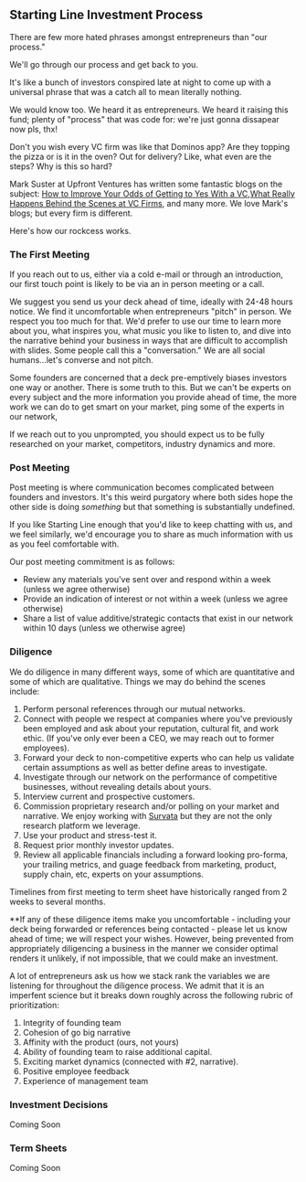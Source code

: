 ## Starting Line Investment Process

There are few more hated phrases amongst entrepreneurs than "our process."

We'll go through our process and get back to you.

It's like a bunch of investors conspired late at night to come up with a universal phrase that was a catch all to mean literally nothing.

We would know too. We heard it as entrepreneurs. We heard it raising this fund; plenty of "process" that was code for: we're just gonna dissapear now pls, thx!

Don't you wish every VC firm was like that Dominos app? Are they topping the pizza or is it in the oven? Out for delivery? Like, what even are the steps? Why is this so hard?

Mark Suster at Upfront Ventures has written some fantastic blogs on the subject: [How to Improve Your Odds of Getting to Yes With a VC](https://bothsidesofthetable.com/how-to-improve-your-odds-of-getting-to-yes-with-a-vc-land-and-expand-b46a0a102a07),[What Really Happens Behind the Scenes at VC Firms](https://www.inc.com/mark-suster/what-really-happens-behind-scenes-at-vc-firms-and-how-to-increase-your-chances-of-landing-a-deal.html), and many more. We love Mark's blogs; but every firm is different.

Here's how our rockcess works.

### The First Meeting

If you reach out to us, either via a cold e-mail or through an introduction, our first touch point is likely to be via an in person meeting or a call. 

We suggest you send us your deck ahead of time, ideally with 24-48 hours notice. We find it uncomfortable when entrepreneurs "pitch" in person. We respect you too much for that. We'd prefer to use our time to learn more about you, what inspires you, what music you like to listen to, and dive into the narrative behind your business in ways that are difficult to accomplish with slides. Some people call this a "conversation." We are all social humans...let's converse and not pitch. 

Some founders are concerned that a deck pre-emptively biases investors one way or another. There is some truth to this. But we can't be experts on every subject and the more information you provide ahead of time, the more work we can do to get smart on your market, ping some of the experts in our network, 

If we reach out to you unprompted, you should expect us to be fully researched on your market, competitors, industry dynamics and more.

### Post Meeting

Post meeting is where communication becomes complicated between founders and investors. It's this weird purgatory where both sides hope the other side is doing *something* but that something is substantially undefined.

If you like Starting Line enough that you'd like to keep chatting with us, and we feel similarly, we'd encourage you to share as much information with us as you feel comfortable with.

Our post meeting commitment is as follows:
* Review any materials you've sent over and respond within a week (unless we agree otherwise)
* Provide an indication of interest or not within a week (unless we agree otherwise)
* Share a list of value additive/strategic contacts that exist in our network within 10 days (unless we otherwise agree)

### Diligence

We do diligence in many different ways, some of which are quantitative and some of which are qualitative. Things we may do behind the scenes include:
1. Perform personal references through our mutual networks.
2. Connect with people we respect at companies where you've previously been employed and ask about your reputation, cultural fit, and work ethic. (If you've only ever been a CEO, we may reach out to former employees).
3. Forward your deck to non-competitive experts who can help us validate certain assumptions as well as better define areas to investigate.
4. Investigate through our network on the performance of competitive businesses, without revealing details about yours.
5. Interview current and prospective customers.
6. Commission proprietary research and/or polling on your market and narrative. We enjoy working with [Survata](https://www.survata.com/) but they are not the only research platform we leverage.
7. Use your product and stress-test it.
8. Request prior monthly investor updates.
9. Review all applicable financials including a forward looking pro-forma, your trailing metrics, and guage feedback from marketing, product, supply chain, etc, experts on your assumptions.

Timelines from first meeting to term sheet have historically ranged from 2 weeks to several months. 

**If any of these diligence items make you uncomfortable - including your deck being forwarded or references being contacted - please let us know ahead of time; we will respect your wishes. However, being prevented from appropriately diligencing a business in the manner we consider optimal renders it unlikely, if not impossible, that we could make an investment.

A lot of entrepreneurs ask us how we stack rank the variables we are listening for throughout the diligence process. We admit that it is an imperfent science but it breaks down roughly across the following rubric of prioritization:
1. Integrity of founding team
2. Cohesion of go big narrative
3. Affinity with the product (ours, not yours)
4. Ability of founding team to raise additional capital.
5. Exciting market dynamics (connected with #2, narrative).
6. Positive employee feedback
7. Experience of management team

### Investment Decisions

Coming Soon

### Term Sheets

Coming Soon
